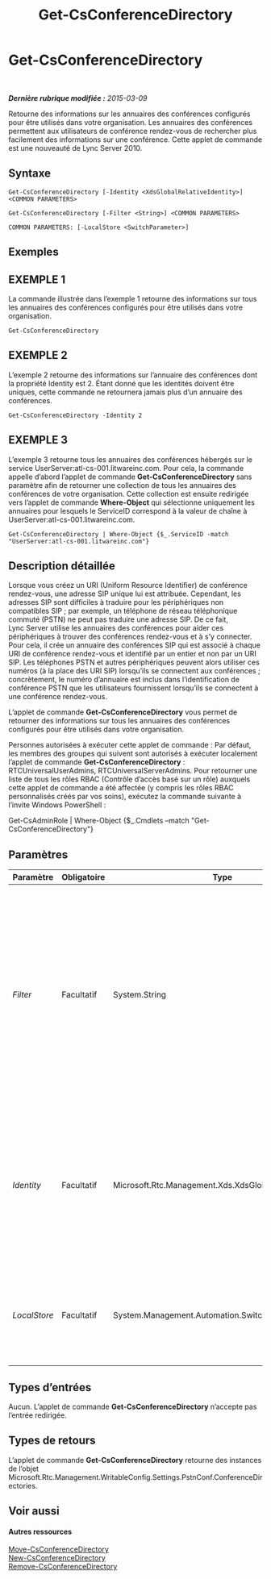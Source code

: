 ﻿---
title: Get-CsConferenceDirectory
TOCTitle: Get-CsConferenceDirectory
ms:assetid: 2b7927ab-c6b3-42ce-9c27-9825cd47fd77
ms:mtpsurl: https://technet.microsoft.com/fr-fr/library/Gg425771(v=OCS.15)
ms:contentKeyID: 49296717
ms.date: 05/20/2016
mtps_version: v=OCS.15
ms.translationtype: HT
---

# Get-CsConferenceDirectory

 

_**Dernière rubrique modifiée :** 2015-03-09_

Retourne des informations sur les annuaires des conférences configurés pour être utilisés dans votre organisation. Les annuaires des conférences permettent aux utilisateurs de conférence rendez-vous de rechercher plus facilement des informations sur une conférence. Cette applet de commande est une nouveauté de Lync Server 2010.

## Syntaxe

    Get-CsConferenceDirectory [-Identity <XdsGlobalRelativeIdentity>] <COMMON PARAMETERS>

    Get-CsConferenceDirectory [-Filter <String>] <COMMON PARAMETERS>

    COMMON PARAMETERS: [-LocalStore <SwitchParameter>]

## Exemples

## EXEMPLE 1

La commande illustrée dans l’exemple 1 retourne des informations sur tous les annuaires des conférences configurés pour être utilisés dans votre organisation.

    Get-CsConferenceDirectory

## EXEMPLE 2

L’exemple 2 retourne des informations sur l’annuaire des conférences dont la propriété Identity est 2. Étant donné que les identités doivent être uniques, cette commande ne retournera jamais plus d’un annuaire des conférences.

    Get-CsConferenceDirectory -Identity 2

## EXEMPLE 3

L’exemple 3 retourne tous les annuaires des conférences hébergés sur le service UserServer:atl-cs-001.litwareinc.com. Pour cela, la commande appelle d’abord l’applet de commande **Get-CsConferenceDirectory** sans paramètre afin de retourner une collection de tous les annuaires des conférences de votre organisation. Cette collection est ensuite redirigée vers l’applet de commande **Where-Object** qui sélectionne uniquement les annuaires pour lesquels le ServiceID correspond à la valeur de chaîne à UserServer:atl-cs-001.litwareinc.com.

    Get-CsConferenceDirectory | Where-Object {$_.ServiceID -match "UserServer:atl-cs-001.litwareinc.com"}

## Description détaillée

Lorsque vous créez un URI (Uniform Resource Identifier) de conférence rendez-vous, une adresse SIP unique lui est attribuée. Cependant, les adresses SIP sont difficiles à traduire pour les périphériques non compatibles SIP ; par exemple, un téléphone de réseau téléphonique commuté (PSTN) ne peut pas traduire une adresse SIP. De ce fait, Lync Server utilise les annuaires des conférences pour aider ces périphériques à trouver des conférences rendez-vous et à s’y connecter. Pour cela, il crée un annuaire des conférences SIP qui est associé à chaque URI de conférence rendez-vous et identifié par un entier et non par un URI SIP. Les téléphones PSTN et autres périphériques peuvent alors utiliser ces numéros (à la place des URI SIP) lorsqu’ils se connectent aux conférences ; concrètement, le numéro d’annuaire est inclus dans l’identification de conférence PSTN que les utilisateurs fournissent lorsqu’ils se connectent à une conférence rendez-vous.

L’applet de commande **Get-CsConferenceDirectory** vous permet de retourner des informations sur tous les annuaires des conférences configurés pour être utilisés dans votre organisation.

Personnes autorisées à exécuter cette applet de commande : Par défaut, les membres des groupes qui suivent sont autorisés à exécuter localement l’applet de commande **Get-CsConferenceDirectory** : RTCUniversalUserAdmins, RTCUniversalServerAdmins. Pour retourner une liste de tous les rôles RBAC (Contrôle d’accès basé sur un rôle) auxquels cette applet de commande a été affectée (y compris les rôles RBAC personnalisés créés par vos soins), exécutez la commande suivante à l’invite Windows PowerShell :

Get-CsAdminRole | Where-Object {$\_.Cmdlets –match "Get-CsConferenceDirectory"}

## Paramètres


<table>
<colgroup>
<col style="width: 25%" />
<col style="width: 25%" />
<col style="width: 25%" />
<col style="width: 25%" />
</colgroup>
<thead>
<tr class="header">
<th>Paramètre</th>
<th>Obligatoire</th>
<th>Type</th>
<th>Description</th>
</tr>
</thead>
<tbody>
<tr class="odd">
<td><p><em>Filter</em></p></td>
<td><p>Facultatif</p></td>
<td><p>System.String</p></td>
<td><p>Vous permet d’utiliser des caractères génériques pour spécifier la propriété Identity de l’annuaire ou des annuaires des conférences à récupérer. Étant donné que les propriétés Identities des annuaires ont des valeurs numériques, ce paramètre peut être de valeur minime. Toutefois, cette syntaxe retournera tous les annuaires des conférences qui ont une propriété commençant par 3 : -Filter &quot;3*&quot;.</p>
<p></p></td>
</tr>
<tr class="even">
<td><p><em>Identity</em></p></td>
<td><p>Facultatif</p></td>
<td><p>Microsoft.Rtc.Management.Xds.XdsGlobalRelativeIdentity</p></td>
<td><p>Identificateur numérique (par exemple 7) de l’annuaire des conférences à retourner. Si ce paramètre est omis, l’applet de commande <strong>Get-CsConferenceDirectory</strong> retourne des informations sur tous les annuaires des conférences utilisés dans votre organisation.</p></td>
</tr>
<tr class="odd">
<td><p><em>LocalStore</em></p></td>
<td><p>Facultatif</p></td>
<td><p>System.Management.Automation.SwitchParameter</p></td>
<td><p>Récupère les données de l’annuaire des conférences à partir de la réplique locale du magasin central de gestion, au lieu du magasin central de gestion lui-même.</p></td>
</tr>
</tbody>
</table>


## Types d’entrées

Aucun. L’applet de commande **Get-CsConferenceDirectory** n’accepte pas l’entrée redirigée.

## Types de retours

L’applet de commande **Get-CsConferenceDirectory** retourne des instances de l’objet Microsoft.Rtc.Management.WritableConfig.Settings.PstnConf.ConferenceDirectories.

## Voir aussi

#### Autres ressources

[Move-CsConferenceDirectory](move-csconferencedirectory.md)  
[New-CsConferenceDirectory](new-csconferencedirectory.md)  
[Remove-CsConferenceDirectory](remove-csconferencedirectory.md)

